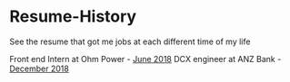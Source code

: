 # Resume-History
See the resume that got me jobs at each different time of my life

Front end Intern at Ohm Power - [June 2018](https://github.com/MichaelDao/Resume-History/blob/master/6_2018.pdf)
DCX engineer at ANZ Bank - [December 2018](https://github.com/MichaelDao/Resume-History/blob/master/12_2018.pdf)
